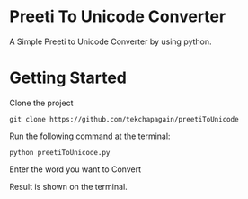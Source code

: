 # Preeti To Unicode Converter
A Simple Preeti to Unicode Converter by using python.

# Getting Started

Clone the project

```
git clone https://github.com/tekchapagain/preetiToUnicode

```
Run the following command at the terminal:
```
python preetiToUnicode.py 

```
Enter the word you want to Convert

Result is shown on the terminal.
